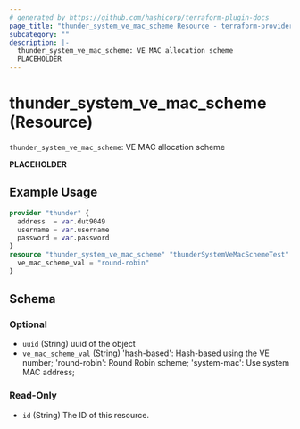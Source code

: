 ```yaml
---
# generated by https://github.com/hashicorp/terraform-plugin-docs
page_title: "thunder_system_ve_mac_scheme Resource - terraform-provider-thunder"
subcategory: ""
description: |-
  thunder_system_ve_mac_scheme: VE MAC allocation scheme
  PLACEHOLDER
---
```


# thunder_system_ve_mac_scheme (Resource)

`thunder_system_ve_mac_scheme`: VE MAC allocation scheme

__PLACEHOLDER__

## Example Usage

```terraform
provider "thunder" {
  address  = var.dut9049
  username = var.username
  password = var.password
}
resource "thunder_system_ve_mac_scheme" "thunderSystemVeMacSchemeTest" {
  ve_mac_scheme_val = "round-robin"
}
```

<!-- schema generated by tfplugindocs -->
## Schema

### Optional

- `uuid` (String) uuid of the object
- `ve_mac_scheme_val` (String) 'hash-based': Hash-based using the VE number; 'round-robin': Round Robin scheme; 'system-mac': Use system MAC address;

### Read-Only

- `id` (String) The ID of this resource.


